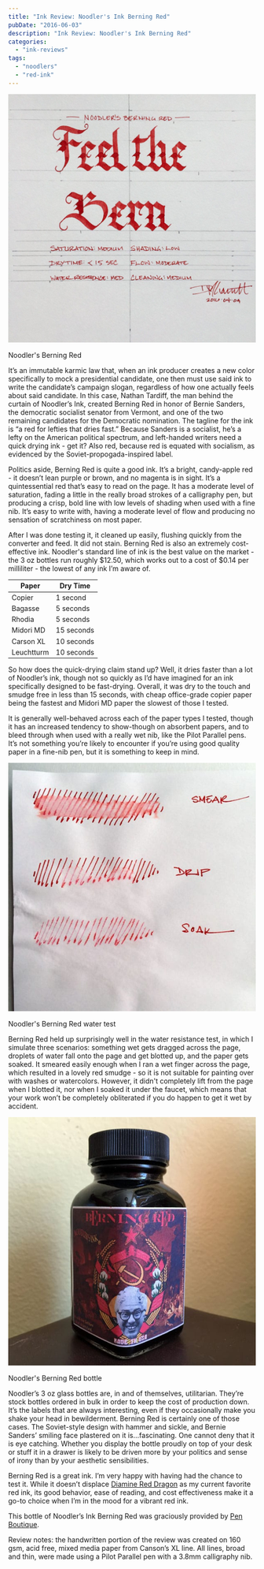 ```yaml
---
title: "Ink Review: Noodler's Ink Berning Red"
pubDate: "2016-06-03"
description: "Ink Review: Noodler's Ink Berning Red"
categories:
  - "ink-reviews"
tags:
  - "noodlers"
  - "red-ink"
---
```


![Noodler's Berning Red](noodler's-berning-red.jpg)

Noodler's Berning Red

It’s an immutable karmic law that, when an ink producer creates a new color specifically to mock a presidential candidate, one then must use said ink to write the candidate’s campaign slogan, regardless of how one actually feels about said candidate. In this case, Nathan Tardiff, the man behind the curtain of Noodler’s Ink, created Berning Red in honor of Bernie Sanders, the democratic socialist senator from Vermont, and one of the two remaining candidates for the Democratic nomination. The tagline for the ink is “a red for lefties that dries fast.” Because Sanders is a socialist, he’s a lefty on the American political spectrum, and left-handed writers need a quick drying ink - get it? Also red, because red is equated with socialism, as evidenced by the Soviet-propogada-inspired label.

Politics aside, Berning Red is quite a good ink. It’s a bright, candy-apple red - it doesn’t lean purple or brown, and no magenta is in sight. It’s a quintessential red that’s easy to read on the page. It has a moderate level of saturation, fading a little in the really broad strokes of a calligraphy pen, but producing a crisp, bold line with low levels of shading when used with a fine nib. It’s easy to write with, having a moderate level of flow and producing no sensation of scratchiness on most paper.

After I was done testing it, it cleaned up easily, flushing quickly from the converter and feed. It did not stain. Berning Red is also an extremely cost-effective ink. Noodler's standard line of ink is the best value on the market - the 3 oz bottles run roughly $12.50, which works out to a cost of $0.14 per milliliter - the lowest of any ink I’m aware of.

| Paper | Dry Time |
| --- | --- |
| Copier | 1 second |
| Bagasse | 5 seconds |
| Rhodia | 5 seconds |
| Midori MD | 15 seconds |
| Carson XL | 10 seconds |
| Leuchtturm | 10 seconds |

So how does the quick-drying claim stand up? Well, it dries faster than a lot of Noodler’s ink, though not so quickly as I’d have imagined for an ink specifically designed to be fast-drying. Overall, it was dry to the touch and smudge free in less than 15 seconds, with cheap office-grade copier paper being the fastest and Midori MD paper the slowest of those I tested.

It is generally well-behaved across each of the paper types I tested, though it has an increased tendency to show-though on absorbent papers, and to bleed through when used with a really wet nib, like the Pilot Parallel pens. It’s not something you’re likely to encounter if you’re using good quality paper in a fine-nib pen, but it is something to keep in mind.

![Noodler's Berning Red water test](durability.jpeg)

Noodler's Berning Red water test

Berning Red held up surprisingly well in the water resistance test, in which I simulate three scenarios: something wet gets dragged across the page, droplets of water fall onto the page and get blotted up, and the paper gets soaked. It smeared easily enough when I ran a wet finger across the page, which resulted in a lovely red smudge - so it is not suitable for painting over with washes or watercolors. However, it didn't completely lift from the page when I blotted it, nor when I soaked it under the faucet, which means that your work won’t be completely obliterated if you do happen to get it wet by accident.

![Noodler's Berning Red bottle](bottle.jpeg)

Noodler's Berning Red bottle

Noodler’s 3 oz glass bottles are, in and of themselves, utilitarian. They’re stock bottles ordered in bulk in order to keep the cost of production down. It’s the labels that are always interesting, even if they occasionally make you shake your head in bewilderment. Berning Red is certainly one of those cases. The Soviet-style design with hammer and sickle, and Bernie Sanders’ smiling face plastered on it is…fascinating. One cannot deny that it is eye catching. Whether you display the bottle proudly on top of your desk or stuff it in a drawer is likely to be driven more by your politics and sense of irony than by your aesthetic sensibilities.

Berning Red is a great ink. I’m very happy with having had the chance to test it. While it doesn’t displace [Diamine Red Dragon](/blog/2010/9/7/ink-review-diamine-red-dragon) as my current favorite red ink, its good behavior, ease of reading, and cost effectiveness make it a go-to choice when I’m in the mood for a vibrant red ink.

This bottle of Noodler’s Ink Berning Red was graciously provided by [Pen Boutique](http://www.penboutique.com/).

Review notes: the handwritten portion of the review was created on 160 gsm, acid free, mixed media paper from Canson’s XL line. All lines, broad and thin, were made using a Pilot Parallel pen with a 3.8mm calligraphy nib.
